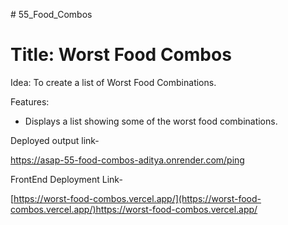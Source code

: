 ﻿﻿# 55_Food_Combos

# Title: Worst Food Combos

Idea: To create a list of Worst Food Combinations.

Features:
- Displays a list showing some of the worst food combinations.

Deployed output link-

https://asap-55-food-combos-aditya.onrender.com/ping

FrontEnd Deployment Link-

[https://worst-food-combos.vercel.app/](https://worst-food-combos.vercel.app/)https://worst-food-combos.vercel.app/
